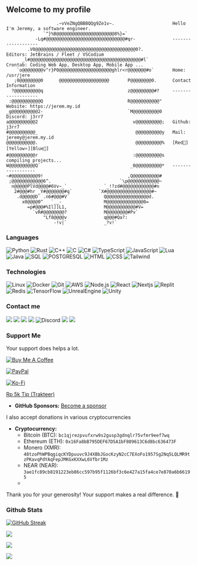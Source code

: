 ## Welcome to my profile

```
                   .~vVeZNgQBBBQQg9Ze1v~.                      Hello I'm Jeremy, a software engineer. 
              `^}%B@@@@@@@@@@@@@@@@@@@@@@8%}=`                 
           -Lq#@@@@@@@@@@@@@@@@@@@@@@@@@@@@@@#qr-              -------------------
        .V0@@@@@@@@@@@@@@@@@@@@@@@@@@@@@@@@@@@@@@0?.           Editors: JetBrains / Fleet / VSCodium
      _l#@@@@@@@@@@@@@@@@@@@@@@@@@@@@@@@@@@@@@@@@@@#l`         Crontab: Coding Web App, Desktop App, Mobile App ...
    `o@@@@@@@@v^r}P0@@@@@@@@@@@@@@@@@@@@ghlr<r@@@@@@@#o`       Home: /usr/jere
   ;0@@@@@@@@0      @@@@@@@@@@@@@@@@@@@       P@@@@@@@@0.      Contact Information
  ?@@@@@@@@@@q                                z@@@@@@@@@#?     -------------------
 :@@@@@@@@@@@Q                                R@@@@@@@@@@@"    Website: https://jerem.my.id
_g@@@@@@@@@@2-                                `M@@@@@@@@@@0    Discord: j3rr7
a@@@@@@@@@@2                                    v@@@@@@@@@@;   Github: j3rr7
#@@@@@@@@@@_                                     @@@@@@@@@@y   Mail: jeremy@jerem.my.id
@@@@@@@@@@@.                                     @@@@@@@@@@%   [Red🍎][Yellow⭐][Blue📘]
#@@@@@@@@@@r                                    :@@@@@@@@@@s   compiling projects...
W@@@@@@@@@@Q`                                  _0@@@@@@@@@@*   ------------------
~#@@@@@@@@@@9!                                ,Q@@@@@@@@@@#    
 ;@@@@@@@@@@@@6^.                          `\p@@@@@@@@@@@@~    
  n@@@@@PlVd@@@@#6Vv~_`              `_!?zd#@@@@@@@@@@@@#n     
   2#@@@#hr _Y#@@@@@@@#q`          `X#@@@@@@@@@@@@@@@@@#~      
    .d@@@@@D` .n6#@@@#V`             Q@@@@@@@@@@@@@@@@d.       
      x0@@@@0^   `__-                M@@@@@@@@@@@@@@0=         
        =p#@@@#%Il]]L1,              M@@@@@@@@@@@#V=           
          `vR#@@@@@@@@?              M@@@@@@@@#Pv`             
              "Lf8@@@@v              q@@@#Qa?:                 
                  -!v|`              _?v!`                     
```

### Languages

![Python](https://img.shields.io/badge/-Python-000?&logo=Python&style=for-the-badge)
![Rust](https://img.shields.io/badge/-Rust-000?&logo=Rust&style=for-the-badge)
![C++](https://img.shields.io/badge/-C++-000?&logo=c%2b%2b&logoColor=00599C&style=for-the-badge)
![C](https://img.shields.io/badge/-C-000?&logo=C&style=for-the-badge)
![C#](https://img.shields.io/badge/-.NET-000?&logo=dotnet&style=for-the-badge)
![TypeScript](https://img.shields.io/badge/-TypeScript-000?&logo=TypeScript&style=for-the-badge)
![JavaScript](https://img.shields.io/badge/-JavaScript-000?&logo=JavaScript&style=for-the-badge)
![Lua](https://img.shields.io/badge/-Lua-000?&logo=lua&style=for-the-badge)
![Java](https://img.shields.io/badge/-Java-000?&logo=Java&logoColor=007396&style=for-the-badge)
![SQL](https://img.shields.io/badge/-SQL-000?&logo=MySQL&style=for-the-badge)
![POSTGRESQL](https://img.shields.io/badge/-POSTGRESQL-000?&logo=Postgresql&style=for-the-badge)
![HTML](https://img.shields.io/badge/-html5-000?&logo=html5&style=for-the-badge)
![CSS](https://img.shields.io/badge/-css3-000?&logo=css3&style=for-the-badge)
![Tailwind](https://img.shields.io/badge/-tailwindCss-000?&logo=tailwindcss&style=for-the-badge)

### Technologies

![Linux](https://img.shields.io/badge/-Linux-000?&logo=Linux&style=for-the-badge)
![Docker](https://img.shields.io/badge/-Docker-000?&logo=Docker&style=for-the-badge)
![Git](https://img.shields.io/badge/-Git-000?&logo=Git&style=for-the-badge)
![AWS](https://img.shields.io/badge/-AWS-000?&logo=Amazon-AWS&logoColor=F90&style=for-the-badge)
![Node.js](https://img.shields.io/badge/-Node.js-000?&logo=node.js&style=for-the-badge)
![React](https://img.shields.io/badge/-React-000?&logo=React&style=for-the-badge)
![Nextjs](https://img.shields.io/badge/-Next.Js-000?&logo=nextdotjs&style=for-the-badge)
![Replit](https://img.shields.io/badge/-Replit-000?&logo=replit&style=for-the-badge)
![Redis](https://img.shields.io/badge/-Redis-000?&logo=Redis&style=for-the-badge)
![TensorFlow](https://img.shields.io/badge/-TensorFlow-000?&logo=TensorFlow&style=for-the-badge)
![UnrealEngine](https://img.shields.io/badge/-Unreal_Engine-000?&logo=UnrealEngine&style=for-the-badge)
![Unity](https://img.shields.io/badge/-Unity-000?&logo=Unity&style=for-the-badge)

### Contact me
[![](https://img.shields.io/badge/-GitHub-000?&logo=github&style=for-the-badge)](https://github.com/j3rr7)
[![](https://img.shields.io/badge/-Linkedin-000?&logo=linkedin&style=for-the-badge)](https://www.linkedin.com/in/jere-id)
[![](https://img.shields.io/badge/-Email-000?&logo=maildotru&style=for-the-badge)](mailto:jeremy@jerem.my.id)
[![](https://img.shields.io/badge/-GMail-000?&logo=gmail&style=for-the-badge)](mailto:adgrygry12348@gmail.com)
![Discord](https://img.shields.io/badge/-j3rr7-000?&logo=discord&style=for-the-badge)
[![](https://img.shields.io/badge/-Line-000?&logo=line&style=for-the-badge)](https://line.me/R/ti/p/j3rr7)
[![](https://img.shields.io/badge/-Line-000?&logo=line&style=for-the-badge)](https://line.me/R/ti/p/j3rr71)

### **Support Me**
Your support does helps a lot.

[![Buy Me A Coffee](https://img.shields.io/badge/Buy_Me_A_Coffee-FFDD00?style=for-the-badge&logo=buy-me-a-coffee&logoColor=black)](https://www.buymeacoffee.com/j3rr7)

[![PayPal](https://img.shields.io/badge/PayPal-00457C?style=for-the-badge&logo=paypal&logoColor=white)](https://www.paypal.com/paypalme/OridinaryPeople)

[![Ko-Fi](https://img.shields.io/badge/Ko--Fi-29abe0?style=for-the-badge&logo=ko-fi&logoColor=white)](https://ko-fi.com/j3rr7)

[Rp 5k Tip (Trakteer)](https://trakteer.id/j3rr7/tip)

* **GitHub Sponsors:** [Become a sponsor](https://github.com/sponsors/j3rr7)

I also accept donations in various cryptocurrencies
* **Cryptocurrency:**
    * Bitcoin (BTC): `bc1qjrezpvufxrw9s2gusp3gdnqlr75vfmr9eef7wq`
    * Ethereum (ETH): `0x16Fa8bB795DEF67D5A1bF809613C6d8bc636473F`
    * Monero (XMR): `48tzoPhWPBqgiqcKYDpuuvc9J4XBbJGocKzyN2cC7EXoFo1957Sg2Nq5LQLMR9tzPKavqPdYAqFepJMKGxKXXwL6Vfbr1Mz`
    * NEAR (NEAR): `3ae1fc89cb8191223eb86cc597b95f1126bf3c6e427a15fa4ce7e870a6b66195`
    * 

Thank you for your generosity! Your support makes a real difference. 🙏

### Github Stats

[![GitHub Streak](https://streak-stats.demolab.com?user=j3rr7&theme=dark&hide_border=true)](https://git.io/streak-stats)

[![](https://github-readme-stats-iota-pink-50.vercel.app/api?username=j3rr7&count_private=1&theme=tokyonight)](https://github.com/anuraghazra/github-readme-stats)

[![](https://github-readme-stats-iota-pink-50.vercel.app/api/top-langs/?username=j3rr7&layout=compact&count_private=1&theme=tokyonight)](https://github.com/anuraghazra/github-readme-stats)

[![](https://github-readme-stats-iota-pink-50.vercel.app/api/wakatime?username=j3rr7&layout=compact)](https://github.com/anuraghazra/github-readme-stats)
